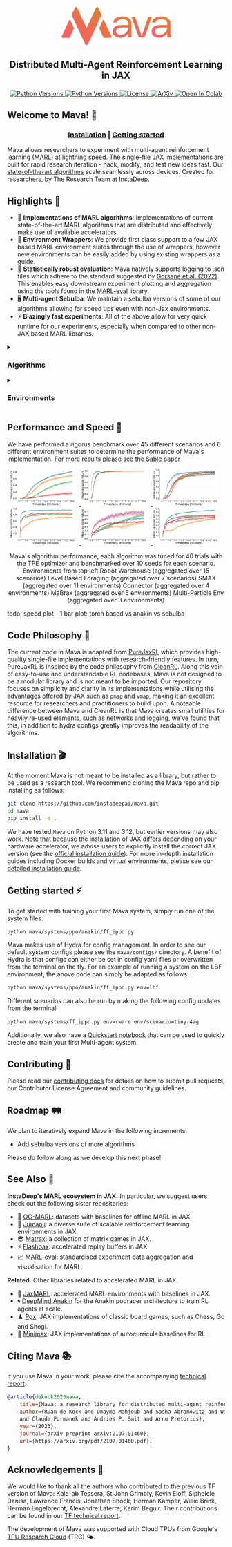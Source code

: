<p align="center">
    <a href="docs/images/mava_logos/mava_full_logo.png">
        <img src="docs/images/mava_logos/mava_full_logo.png" alt="Mava logo" width="50%"/>
    </a>
</p>

<h2 align="center">
    <p>Distributed Multi-Agent Reinforcement Learning in JAX</p>
</h2>

<div align="center">
<a href="https://www.python.org/doc/versions/">
      <img src="https://img.shields.io/badge/python-3.12-blue" alt="Python Versions">
</a>
<a href="https://www.python.org/doc/versions/">
      <img src="https://img.shields.io/badge/python-3.11-blue" alt="Python Versions">
</a>
<a  href="https://github.com/instadeepai/Mava/blob/main/LICENSE">
    <img src="https://img.shields.io/badge/License-Apache%202.0-orange.svg" alt="License" />
</a>
<a href="https://arxiv.org/pdf/2107.01460.pdf">
    <img src="https://img.shields.io/badge/PrePrint-ArXiv-red" alt="ArXiv">
</a>
<a href="https://colab.research.google.com/github/instadeepai/Mava/blob/develop/examples/Quickstart.ipynb" target="_parent"><img src="https://colab.research.google.com/assets/colab-badge.svg" alt="Open In Colab"/></a>
</div>

## Welcome to Mava! 🦁

<div align="center">
<h3>

[**Installation**](#installation-) | [**Getting started**](#getting-started-)

</div>

Mava allows researchers to experiment with multi-agent reinforcement learning (MARL) at lightning speed. The single-file JAX implementations are built for rapid research iteration - hack, modify, and test new ideas fast. Our [state-of-the-art algorithms][sable] scale seamlessly across devices. Created for researchers, by The Research Team at [InstaDeep](https://www.instadeep.com).

## Highlights 🦜

- 🥑 **Implementations of MARL algorithms**: Implementations of current state-of-the-art MARL algorithms that are distributed and effectively make use of available accelerators.
- 🍬 **Environment Wrappers**: We provide first class support to a few JAX based MARL environment suites through the use of wrappers, however new environments can be easily added by using existing wrappers as a guide.
- 🧪 **Statistically robust evaluation**: Mava natively supports logging to json files which adhere to the standard suggested by [Gorsane et al. (2022)][toward_standard_eval]. This enables easy downstream experiment plotting and aggregation using the tools found in the [MARL-eval][marl_eval] library.
- 🖥️ **Multi-agent Sebulba**: We maintain a sebulba versions of some of our algorithms allowing for speed ups even with non-Jax environments.
- ⚡ **Blazingly fast experiments**: All of the above allow for very quick runtime for our experiments, especially when compared to other non-JAX based MARL libraries.

<details>
    <summary><h3>Algorithms</h3></summary>

| Algorithm  | Variants       | Continuous | Discrete | Anakin | Sebulba |
|------------|----------------|------------|----------|--------|---------|
| PPO        | [`ff_ippo.py`](https://github.com/instadeepai/Mava/blob/develop/mava/systems/ppo/anakin/ff_ippo.py)   | ✅         | ✅       | ✅     | ✅      |
|            | [`ff_mappo.py`](https://github.com/instadeepai/Mava/blob/develop/mava/systems/ppo/anakin/ff_mappo.py)  | ✅         | ✅       | ✅     |         |
|            | [`rec_ippo.py`](https://github.com/instadeepai/Mava/blob/develop/mava/systems/ppo/anakin/rec_ippo.py)  | ✅         | ✅       | ✅     |         |
|            | [`rec_mappo.py`](https://github.com/instadeepai/Mava/blob/develop/mava/systems/ppo/anakin/rec_mappo.py) | ✅         | ✅       | ✅     |         |
| Q Learning | [`rec_iql.py`](https://github.com/instadeepai/Mava/blob/develop/mava/systems/q_learning/anakin/rec_iql.py)   |            | ✅       | ✅     |         |
|            | [`rec_qmix.py`](https://github.com/instadeepai/Mava/blob/develop/mava/systems/q_learning/anakin/rec_qmix.py)  |            | ✅       | ✅     |         |
| SAC        | [`ff_isac.py`](https://github.com/instadeepai/Mava/blob/develop/mava/systems/sac/anakin/ff_isac.py)   | ✅         |          | ✅     |         |
|            | [`ff_masac.py`](https://github.com/instadeepai/Mava/blob/develop/mava/systems/sac/anakin/ff_masac.py)  | ✅         |          | ✅     |         |
|            | [`ff_hasac.py`](https://github.com/instadeepai/Mava/blob/develop/mava/systems/sac/anakin/ff_hasac.py)  | ✅         |          | ✅     |         |
| MAT        | [`mat.py`]()       | ✅         | ✅       | ✅     |         |
| Sable      | [`ff_sable.py`]()  | ✅         | ✅       | ✅     |         |
|            | [`rec_sable.py`]() | ✅         | ✅       | ✅     |         |
</details>
<details>
    <summary><h3>Environments</h3></summary>
        These are the environments which Mava supports _out of the box_, to add your own environments use the existing wrappers as an example. The framework indicates compatible agorithms, where Anakin algorithms work with JAX environments and Sebulba algorithms work with Numpy environments.

| Environment                     | Action space        | JAX | Numpy |
|---------------------------------|---------------------|-----|-------|
| Robot Warehouse                 | Discrete            | ✅   | ✅     |
| Level Based Foraging            | Discrete            | ✅   | ✅     |
| StarCraft Multi-Agent Challenge | Discrete            | ✅   | ✅     |
| MaBrax                          | Continuous          | ✅   |       |
| Matrax                          | Discrete            | ✅   |       |
| Multi-Particle-Envs             | Discrete/Continuous | ✅   |       |
</details>

## Performance and Speed 🚀
We have performed a rigorus benchmark over 45 different scenarios and 6 different environment suites to determine the performance of Mava's implementation. For more results please see the [Sable paper][sable]

<p align="center">
    <a href="docs/images/benchmark_results/rware.png">
        <img src="docs/images/benchmark_results/rware.png" alt="Mava performance across 15 Robot Warehouse environments" width="30%" style="display:inline-block; margin-right: 10px;"/>
    </a>
    <a href="docs/images/benchmark_results/lbf.png">
        <img src="docs/images/benchmark_results/lbf.png" alt="Mava performance across 7 Level Based Foraging environments" width="30%" style="display:inline-block; margin-right: 10px;"/>
    </a>
    <a href="docs/images/benchmark_results/smax.png">
        <img src="docs/images/benchmark_results/smax.png" alt="Mava performance across 11 Smax environments" width="30%" style="display:inline-block; margin-right: 10px;"/>
    </a>
    <a href="docs/images/benchmark_results/connector.png">
        <img src="docs/images/benchmark_results/connector.png" alt="Mava performance across 4 Conneector environments" width="30%" style="display:inline-block; margin-right: 10px;"/>
    </a>
    <a href="docs/images/benchmark_results/mabrax.png">
        <img src="docs/images/benchmark_results/mabrax.png" alt="Mava performance across 5 MaBrax environments" width="30%" style="display:inline-block; margin-right: 10px;"/>
    </a>
    <a href="docs/images/benchmark_results/mpe.png">
        <img src="docs/images/benchmark_results/mpe.png" alt="Mava performance across 3 Multi-Particle environments" width="30%" style="display:inline-block; margin-right: 10px;"/>
    </a>
    <br>
    <div style="text-align:center; margin-top: 10px;"> Mava's algorithm performance, each algorithm was tuned for 40 trials with the TPE optimizer and benchmarked over 10 seeds for each scenario. Environments from top left Robot Warehouse (aggregated over 15 scenarios) Level Based Foraging (aggregated over 7 scenarios) SMAX (aggregated over 11 environments) Connector (aggregated over 4 environments) MaBrax (aggregated over 5 environments) Multi-Particle Env (aggregated over 3 environments)</div>
</p>

todo: speed plot - 1 bar plot: torch based vs anakin vs sebulba

## Code Philosophy 🧘

The current code in Mava is adapted from [PureJaxRL][purejaxrl] which provides high-quality single-file implementations with research-friendly features. In turn, PureJaxRL is inspired by the code philosophy from [CleanRL][cleanrl]. Along this vein of easy-to-use and understandable RL codebases, Mava is not designed to be a modular library and is not meant to be imported. Our repository focuses on simplicity and clarity in its implementations while utilising the advantages offered by JAX such as `pmap` and `vmap`, making it an excellent resource for researchers and practitioners to build upon. A noteable difference between Mava and CleanRL is that Mava creates small utilities for heavily re-used elements, such as networks and logging, we've found that this, in addition to hydra configs greatly improves the readability of the algorithms.

## Installation 🎬

At the moment Mava is not meant to be installed as a library, but rather to be used as a research tool. We recommend cloning the Mava repo and pip installing as follows:

```bash
git clone https://github.com/instadeepai/mava.git
cd mava
pip install -e .
```

We have tested `Mava` on Python 3.11 and 3.12, but earlier versions may also work. Note that because the installation of JAX differs depending on your hardware accelerator,
we advise users to explicitly install the correct JAX version (see the [official installation guide](https://github.com/google/jax#installation)). For more in-depth installation guides including Docker builds and virtual environments, please see our [detailed installation guide](docs/DETAILED_INSTALL.md).

## Getting started ⚡

To get started with training your first Mava system, simply run one of the system files:

```bash
python mava/systems/ppo/anakin/ff_ippo.py
```

Mava makes use of Hydra for config management. In order to see our default system configs please see the `mava/configs/` directory. A benefit of Hydra is that configs can either be set in config yaml files or overwritten from the terminal on the fly. For an example of running a system on the LBF environment, the above code can simply be adapted as follows:

```bash
python mava/systems/ppo/anakin/ff_ippo.py env=lbf
```

Different scenarios can also be run by making the following config updates from the terminal:

```bash
python mava/systems/ff_ippo.py env=rware env/scenario=tiny-4ag
```

Additionally, we also have a [Quickstart notebook][quickstart] that can be used to quickly create and train your first Multi-agent system.

## Contributing 🤝

Please read our [contributing docs](docs/CONTRIBUTING.md) for details on how to submit pull requests, our Contributor License Agreement and community guidelines.

## Roadmap 🛤️

We plan to iteratively expand Mava in the following increments:

- Add sebulba versions of more algorithms

Please do follow along as we develop this next phase!

## See Also 🔎

**InstaDeep's MARL ecosystem in JAX.** In particular, we suggest users check out the following sister repositories:

- 🔌 [OG-MARL](https://github.com/instadeepai/og-marl): datasets with baselines for offline MARL in JAX.
- 🌴 [Jumanji](https://github.com/instadeepai/jumanji): a diverse suite of scalable reinforcement learning environments in JAX.
- 😎 [Matrax](https://github.com/instadeepai/matrax): a collection of matrix games in JAX.
- ⚡ [Flashbax](https://github.com/instadeepai/flashbax): accelerated replay buffers in JAX.
- 📈 [MARL-eval][marl_eval]: standardised experiment data aggregation and visualisation for MARL.

**Related.** Other libraries related to accelerated MARL in JAX.

- 🦊 [JaxMARL](https://github.com/flairox/jaxmarl): accelerated MARL environments with baselines in JAX.
- 🌀 [DeepMind Anakin][anakin_paper] for the Anakin podracer architecture to train RL agents at scale.
- ♟️ [Pgx](https://github.com/sotetsuk/pgx): JAX implementations of classic board games, such as Chess, Go and Shogi.
- 🔼 [Minimax](https://github.com/facebookresearch/minimax/): JAX implementations of autocurricula baselines for RL.

## Citing Mava 📚

If you use Mava in your work, please cite the accompanying
[technical report][Paper]:

```bibtex
@article{dekock2023mava,
    title={Mava: a research library for distributed multi-agent reinforcement learning in JAX},
    author={Ruan de Kock and Omayma Mahjoub and Sasha Abramowitz and Wiem Khlifi and Callum Rhys Tilbury
    and Claude Formanek and Andries P. Smit and Arnu Pretorius},
    year={2023},
    journal={arXiv preprint arXiv:2107.01460},
    url={https://arxiv.org/pdf/2107.01460.pdf},
}
```

## Acknowledgements 🙏

We would like to thank all the authors who contributed to the previous TF version of Mava: Kale-ab Tessera, St John Grimbly, Kevin Eloff, Siphelele Danisa, Lawrence Francis, Jonathan Shock, Herman Kamper, Willie Brink, Herman Engelbrecht, Alexandre Laterre, Karim Beguir. Their contributions can be found in our [TF technical report](https://arxiv.org/pdf/2107.01460v1.pdf).

The development of Mava was supported with Cloud TPUs from Google's [TPU Research Cloud](https://sites.research.google/trc/about/) (TRC) 🌤.

[Paper]: https://arxiv.org/pdf/2107.01460.pdf
[quickstart]: https://github.com/instadeepai/Mava/blob/develop/examples/Quickstart.ipynb
[jumanji]: https://github.com/instadeepai/jumanji
[cleanrl]: https://github.com/vwxyzjn/cleanrl
[purejaxrl]: https://github.com/luchris429/purejaxrl
[jumanji_rware]: https://instadeepai.github.io/jumanji/environments/robot_warehouse/
[jumanji_lbf]: https://github.com/sash-a/jumanji/tree/feat/lbf-truncate
[epymarl]: https://github.com/uoe-agents/epymarl
[anakin_paper]: https://arxiv.org/abs/2104.06272
[rware]: https://github.com/semitable/robotic-warehouse
[jaxmarl]: https://github.com/flairox/jaxmarl
[toward_standard_eval]: https://arxiv.org/pdf/2209.10485.pdf
[marl_eval]: https://github.com/instadeepai/marl-eval
[smax]: https://github.com/FLAIROx/JaxMARL/tree/main/jaxmarl/environments/smax
[sable]: https://arxiv.org/pdf/2410.01706
